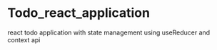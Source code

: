 # Todo_react_application
react todo application with state management using useReducer and context api
